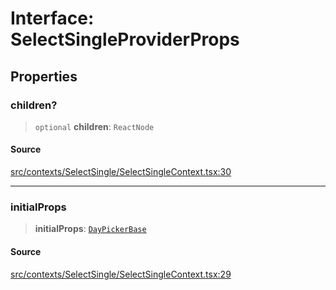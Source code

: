 # Interface: SelectSingleProviderProps

## Properties

### children?

> `optional` **children**: `ReactNode`

#### Source

[src/contexts/SelectSingle/SelectSingleContext.tsx:30](https://github.com/gpbl/react-day-picker/blob/9ad13dc72fff814dcf720a62f6e3b5ea38e8af6d/src/contexts/SelectSingle/SelectSingleContext.tsx#L30)

***

### initialProps

> **initialProps**: [`DayPickerBase`](DayPickerBase.md)

#### Source

[src/contexts/SelectSingle/SelectSingleContext.tsx:29](https://github.com/gpbl/react-day-picker/blob/9ad13dc72fff814dcf720a62f6e3b5ea38e8af6d/src/contexts/SelectSingle/SelectSingleContext.tsx#L29)
